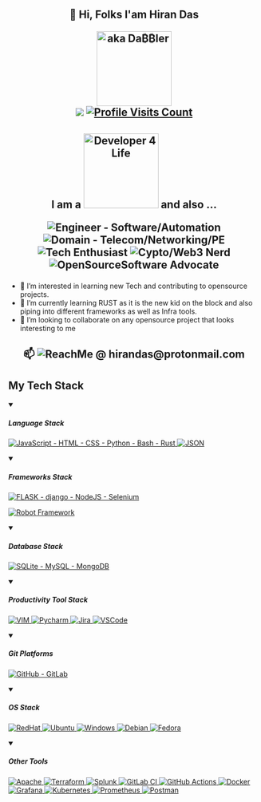 <h2 align="center">👋 Hi, Folks I'am Hiran Das<p><a href="https://github.com/hirandas2610/"><img alt="aka Da₿₿ler" src="https://img.shields.io/badge/aka-Da₿₿ler-orange" width="150px" align="center"></a><br><a href="https://x.com/hirandas2610">
<img src="https://img.shields.io/twitter/follow/hirandas2610"></a>  <a href="https://github.com/hirandas2610/"><img alt="Profile Visits Count" src="https://komarev.com/ghpvc/?username=hirandas2610&label=Profile+Visits&color=green"></a></p></h2>

<h2 align="center">
I am a <img alt="Developer 4 Life" src="https://img.shields.io/badge/Developer_4_Life-litegreen" width="150px"> and also ...
<p></p><p><img alt="Engineer - Software/Automation" src="https://img.shields.io/badge/Engineer-Software%2FAutomation-darkred">
<img alt="Domain - Telecom/Networking/PE" src="https://img.shields.io/badge/Domain-Telecom%2FNetworking%2FPE-teal">
<img alt="Tech Enthusiast" src="https://img.shields.io/badge/Tech_Enthusiast-orange">
<img alt="Cypto/Web3 Nerd" src="https://img.shields.io/badge/Cypto%2FWeb3 Nerd-purple">
<img alt="OpenSourceSoftware Advocate" src="https://img.shields.io/badge/OpenSourceSoftware_Advocate-yellow">
</p>
</h2>

- 👀 I’m interested in learning new Tech and contributing to opensource projects.
- 🌱 I’m currently learning RUST as it is the new kid on the block and also piping into different frameworks as well as Infra tools.
- 💞️ I’m looking to collaborate on any opensource project that looks interesting to me
  
<h2 align="center"><p> 📫 <img alt="ReachMe @ hirandas@protonmail.com" src="https://img.shields.io/badge/ReachMe@-hirandas@protonmail.com-purple"></p></h2>
<h2>My Tech Stack</h2>
<details open>
  <summary><h5>Language Stack</h5></summary>
  <p align="left">
  <a href="https://github.com/hirandas2610/">
    <img alt="JavaScript - HTML - CSS - Python - Bash - Rust" src="https://skillicons.dev/icons?i=js,html,css,py,bash,rust" title="JavaScript - HTML - CSS - Python - Bash - Rust"/>
  </a>
  <a href="https://github.com/hirandas2610/">
    <img alt="JSON" src="https://img.shields.io/badge/json-5E5C5C?style=for-the-badge&logo=json&logoColor=white" title="JSON"/>
  </a>
  </p>
</details>
<details open>
  <summary><h5>Frameworks Stack</h5></summary>
  <p align="left">
  <a href="https://github.com/hirandas2610/">
    <img alt="FLASK - django - NodeJS - Selenium" src="https://skillicons.dev/icons?i=flask,django,nodejs,selenium" title="FLASK - django - NodeJS - Selenium"/>
  </a>
  <p>
    <a href="https://github.com/hirandas2610/">
    <img alt="Robot Framework" src="https://img.shields.io/badge/Robot%20Framework-000000?style=for-the-badge&logo=robot-framework&logoColor=white" title="Robot Framework">
  </a>
  </p>
</p>
</details>
<details open>
  <summary><h5>Database Stack</h5></summary>
  <p align="left">
  <a href="https://github.com/hirandas2610/">
    <img alt="SQLite - MySQL - MongoDB" src="https://skillicons.dev/icons?i=sqlite,mysql,mongodb" title="SQLite - MySQL - MongoDB"/>
  </a>
</p>
</details>
<details open>
  <summary><h5>Productivity Tool Stack</h5></summary>
  <p align="left">
  <a href="https://github.com/hirandas2610/">
    <img alt="VIM" src="https://skillicons.dev/icons?i=vim" title="VIM"/>
  </a>
  <a href="https://github.com/hirandas2610/">
    <img alt="Pycharm" src="https://img.shields.io/badge/PyCharm-000000.svg?&style=for-the-badge&logo=PyCharm&logoColor=white" title="Pycharm"/>
  </a>
  <a href="https://github.com/hirandas2610/">
    <img alt="Jira" src="https://img.shields.io/badge/jira-%230A0FFF.svg?style=for-the-badge&logo=jira&logoColor=white" title="Jira">
  </a>
  <a href="https://github.com/hirandas2610/">
    <img alt="VSCode" src="https://img.shields.io/badge/VSCode-0078D4?style=for-the-badge&logo=visual%20studio%20code&logoColor=white" title="VSCode"/>
  </a>
  </p>
</details>
<details open>
  <summary><h5>Git Platforms</h5></summary>
  <p align="left">
  <a href="https://github.com/hirandas2610/">
    <img alt="GitHub - GitLab" src="https://skillicons.dev/icons?i=github,gitlab" title="GitHub - GitLab"/>
  </a>
</p>
</details>
<details open>
  <summary><h5>OS Stack</h5></summary>
  <p align="left">
  <a href="https://github.com/hirandas2610/">
    <img alt="RedHat" src="https://img.shields.io/badge/Red%20Hat-EE0000?style=for-the-badge&logo=redhat&logoColor=white" title="RedHat"/>
  </a>
  <a href="https://github.com/hirandas2610/">
    <img alt="Ubuntu" src="https://img.shields.io/badge/Ubuntu-E95420?style=for-the-badge&logo=ubuntu&logoColor=white" title="Ubuntu"/>
  </a>
   <a href="https://github.com/hirandas2610/">
    <img alt="Windows" src="https://img.shields.io/badge/Windows-0078D6?style=for-the-badge&logo=windows&logoColor=white" title="Windows"/>
  </a>
  <a href="https://github.com/hirandas2610/">
    <img alt="Debian" src="https://img.shields.io/badge/Debian-A81D33?style=for-the-badge&logo=debian&logoColor=white" title="Debian"/>
  </a>
  <a href="https://github.com/hirandas2610/">
    <img alt="Fedora" src="https://img.shields.io/badge/Fedora-294172?style=for-the-badge&logo=fedora&logoColor=white" title="Fedora"/>
  </a> 
</p>
</details>
<details open>
  <summary><h5>Other Tools</h5></summary>
  <p align="left">
  <a href="https://github.com/hirandas2610/">
    <img alt="Apache" src="https://img.shields.io/badge/Apache-D22128?style=for-the-badge&logo=Apache&logoColor=white" title="Apache">
  </a>
  <a href="https://github.com/hirandas2610/">
    <img alt="Terraform" src="https://img.shields.io/badge/Terraform-7B42BC?style=for-the-badge&logo=terraform&logoColor=white" title="Terraform">
  </a>
  <a href="https://github.com/hirandas2610/">
    <img alt="Splunk" src="https://img.shields.io/badge/Splunk-000000?style=for-the-badge&logo=Splunk&logoColor=white" title="Splunk">
  </a>
  <a href="https://github.com/hirandas2610/">
    <img alt="GitLab CI" src="https://img.shields.io/badge/gitlab%20ci-%23181717.svg?style=for-the-badge&logo=gitlab&logoColor=white" title="GitLab CI">
  </a>
  <a href="https://github.com/hirandas2610/">
    <img alt="GitHub Actions" src="https://img.shields.io/badge/github%20actions-%232671E5.svg?style=for-the-badge&logo=githubactions&logoColor=white" title="GitHub Actions">
  </a>
  <a href="https://github.com/hirandas2610/">
    <img alt="Docker" src="https://img.shields.io/badge/docker-%230db7ed.svg?style=for-the-badge&logo=docker&logoColor=white" title="Docker">
  </a>
  <a href="https://github.com/hirandas2610/">
    <img alt="Grafana" src="https://img.shields.io/badge/grafana-%23F46800.svg?style=for-the-badge&logo=grafana&logoColor=white" title="Grafana">
  </a>
  <a href="https://github.com/hirandas2610/">
    <img alt="Kubernetes" src="https://img.shields.io/badge/kubernetes-%23326ce5.svg?style=for-the-badge&logo=kubernetes&logoColor=white" title="Kubernetes">
  </a>
  <a href="https://github.com/hirandas2610/">
    <img alt="Prometheus" src="https://img.shields.io/badge/Prometheus-E6522C?style=for-the-badge&logo=Prometheus&logoColor=white" title="Prometheus">
  </a>
  <a href="https://github.com/hirandas2610/">
    <img alt="Postman" src="https://img.shields.io/badge/Postman-FF6C37?style=for-the-badge&logo=postman&logoColor=white" title="Postman">
  </a>
</p>
</details>
